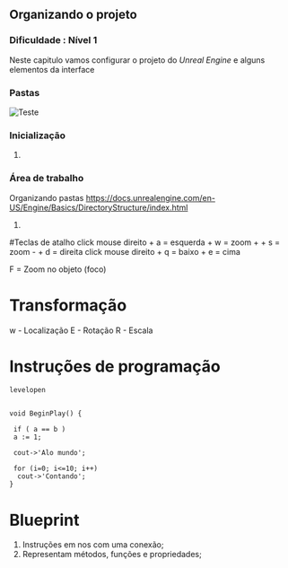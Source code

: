 ## Organizando o projeto
### Dificuldade : **Nível 1**

Neste capitulo vamos configurar o projeto do *Unreal Engine* e alguns elementos da interface

### Pastas
![Teste](https://myerco.github.io/unreal-engine/imagens/animacao.png)

### Inicialização
1.

### Área de trabalho

Organizando pastas
https://docs.unrealengine.com/en-US/Engine/Basics/DirectoryStructure/index.html

1.

#Teclas de atalho
click mouse direito
		+ a = esquerda
		+ w = zoom +
		+ s = zoom -
		+ d  = direita
click mouse direito
		+ q = baixo
		+ e = cima

F = Zoom no objeto (foco)    

# Transformação
w - Localização
E - Rotação
R - Escala


# Instruções de programação

```
levelopen


void BeginPlay() {

 if ( a == b )
 a := 1;

 cout->'Alo mundo';

 for (i=0; i<=10; i++)
  cout->'Contando';
}  

```

# Blueprint

1. Instruções em nos com uma conexão;
1. Representam métodos, funções e propriedades;
